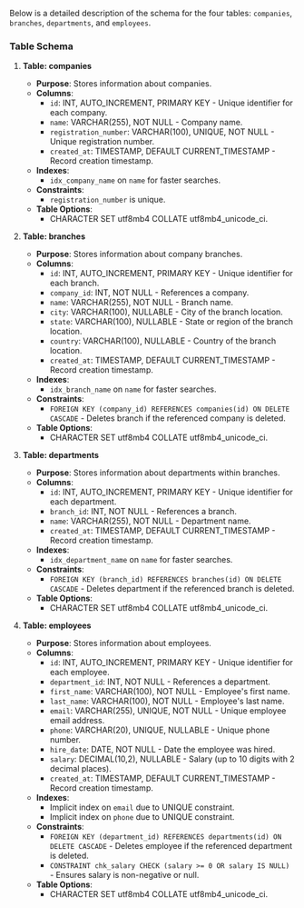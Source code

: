 Below is a detailed description of the schema for the four tables: `companies`, `branches`, `departments`, and `employees`.

### Table Schema

1. **Table: companies**
    - **Purpose**: Stores information about companies.
    - **Columns**:
        - `id`: INT, AUTO_INCREMENT, PRIMARY KEY - Unique identifier for each company.
        - `name`: VARCHAR(255), NOT NULL - Company name.
        - `registration_number`: VARCHAR(100), UNIQUE, NOT NULL - Unique registration number.
        - `created_at`: TIMESTAMP, DEFAULT CURRENT_TIMESTAMP - Record creation timestamp.
    - **Indexes**:
        - `idx_company_name` on `name` for faster searches.
    - **Constraints**:
        - `registration_number` is unique.
    - **Table Options**:
        - CHARACTER SET utf8mb4 COLLATE utf8mb4_unicode_ci.

2. **Table: branches**
    - **Purpose**: Stores information about company branches.
    - **Columns**:
        - `id`: INT, AUTO_INCREMENT, PRIMARY KEY - Unique identifier for each branch.
        - `company_id`: INT, NOT NULL - References a company.
        - `name`: VARCHAR(255), NOT NULL - Branch name.
        - `city`: VARCHAR(100), NULLABLE - City of the branch location.
        - `state`: VARCHAR(100), NULLABLE - State or region of the branch location.
        - `country`: VARCHAR(100), NULLABLE - Country of the branch location.
        - `created_at`: TIMESTAMP, DEFAULT CURRENT_TIMESTAMP - Record creation timestamp.
    - **Indexes**:
        - `idx_branch_name` on `name` for faster searches.
    - **Constraints**:
        - `FOREIGN KEY (company_id) REFERENCES companies(id) ON DELETE CASCADE` - Deletes branch if the referenced company is deleted.
    - **Table Options**:
        - CHARACTER SET utf8mb4 COLLATE utf8mb4_unicode_ci.

3. **Table: departments**
    - **Purpose**: Stores information about departments within branches.
    - **Columns**:
        - `id`: INT, AUTO_INCREMENT, PRIMARY KEY - Unique identifier for each department.
        - `branch_id`: INT, NOT NULL - References a branch.
        - `name`: VARCHAR(255), NOT NULL - Department name.
        - `created_at`: TIMESTAMP, DEFAULT CURRENT_TIMESTAMP - Record creation timestamp.
    - **Indexes**:
        - `idx_department_name` on `name` for faster searches.
    - **Constraints**:
        - `FOREIGN KEY (branch_id) REFERENCES branches(id) ON DELETE CASCADE` - Deletes department if the referenced branch is deleted.
    - **Table Options**:
        - CHARACTER SET utf8mb4 COLLATE utf8mb4_unicode_ci.

4. **Table: employees**
    - **Purpose**: Stores information about employees.
    - **Columns**:
        - `id`: INT, AUTO_INCREMENT, PRIMARY KEY - Unique identifier for each employee.
        - `department_id`: INT, NOT NULL - References a department.
        - `first_name`: VARCHAR(100), NOT NULL - Employee's first name.
        - `last_name`: VARCHAR(100), NOT NULL - Employee's last name.
        - `email`: VARCHAR(255), UNIQUE, NOT NULL - Unique employee email address.
        - `phone`: VARCHAR(20), UNIQUE, NULLABLE - Unique phone number.
        - `hire_date`: DATE, NOT NULL - Date the employee was hired.
        - `salary`: DECIMAL(10,2), NULLABLE - Salary (up to 10 digits with 2 decimal places).
        - `created_at`: TIMESTAMP, DEFAULT CURRENT_TIMESTAMP - Record creation timestamp.
    - **Indexes**:
        - Implicit index on `email` due to UNIQUE constraint.
        - Implicit index on `phone` due to UNIQUE constraint.
    - **Constraints**:
        - `FOREIGN KEY (department_id) REFERENCES departments(id) ON DELETE CASCADE` - Deletes employee if the referenced department is deleted.
        - `CONSTRAINT chk_salary CHECK (salary >= 0 OR salary IS NULL)` - Ensures salary is non-negative or null.
    - **Table Options**:
        - CHARACTER SET utf8mb4 COLLATE utf8mb4_unicode_ci.